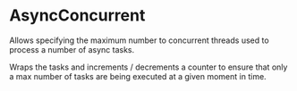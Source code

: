 # AsyncConcurrent

Allows specifying the maximum number to concurrent threads used to process a number of async tasks.

Wraps the tasks and increments / decrements a counter to ensure that only a max number of tasks are being executed at a given moment in time.
